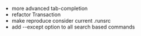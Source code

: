 * more advanced tab-completion
* refactor Transaction
* make reproduce consider current .runsrc
* add --except option to all search based commands

